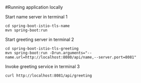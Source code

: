 #Running application locally

Start name server in terminal 1
```
cd spring-boot-istio-tls-name
mvn spring-boot:run
```

Start greeting server in terminal 2
```
cd spring-boot-istio-tls-greeting
mvn spring-boot:run -Drun.arguments="--name.url=http://localhost:8080/api/name,--server.port=8081"
```

Invoke greeting service in terminal 3
```
curl http://localhost:8081/api/greeting
```